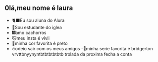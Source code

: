 ## 0lá,meu nome é laura 

- 🐈‍⬛Eu sou aluna do Alura
- 🎀Sou estudante do iglea
- 🎆amo cachorros
- 🐱meu insta é vivii
- 🧋minha cor favorita é preto
- 🔥odeio sair com os meus amigos
-🫧minha serie favorita é bridgerton
vrvttbnyynyntbtbtbtbtbtb
trolada
da proxima fecha a conta
